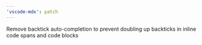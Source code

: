 ```yaml
---
'vscode-mdx': patch
---
```


Remove backtick auto-completion to prevent doubling up backticks in inline code spans and code blocks
